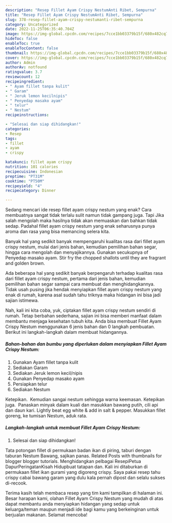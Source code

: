 ```yaml
---
description: "Resep Fillet Ayam Crispy NestumAnti Ribet, Sempurna"
title: "Resep Fillet Ayam Crispy NestumAnti Ribet, Sempurna"
slug: 378-resep-fillet-ayam-crispy-nestumanti-ribet-sempurna
category: Uncategorized
date: 2022-11-25T06:35:40.704Z
image: https://img-global.cpcdn.com/recipes/7cce1bb03379b15f/680x482cq70/fillet-ayam-crispy-nestum-foto-resep-utama.jpg
hideToc: false
enableToc: true
enableTocContent: false
thumbnail: https://img-global.cpcdn.com/recipes/7cce1bb03379b15f/680x482cq70/fillet-ayam-crispy-nestum-foto-resep-utama.jpg
cover: https://img-global.cpcdn.com/recipes/7cce1bb03379b15f/680x482cq70/fillet-ayam-crispy-nestum-foto-resep-utama.jpg
author: Admin
authorAv: notfound
ratingvalue: 3.7
reviewcount: 12
recipeingredient:
- " Ayam fillet tanpa kulit"
- " Garam"
- " Jeruk lemon kecilnipis"
- " Penyedap masako ayam"
- " telur"
- " Nestum"
recipeinstructions:

- "Selesai dan siap dihidangkan!"
categories:
- Resep
tags:
- fillet
- ayam
- crispy

katakunci: fillet ayam crispy 
nutrition: 101 calories
recipecuisine: Indonesian
preptime: "PT31M"
cooktime: "PT50M"
recipeyield: "4"
recipecategory: Dinner

---
```



Sedang mencari ide resep fillet ayam crispy nestum yang enak? Cara membuatnya sangat tidak terlalu sulit namun tidak gampang juga. Tapi Jika salah mengolah maka hasilnya tidak akan memuaskan dan bahkan tidak sedap. Padahal fillet ayam crispy nestum yang enak seharusnya punya aroma dan rasa yang bisa memancing selera kita.


Banyak hal yang sedikit banyak mempengaruhi kualitas rasa dari fillet ayam crispy nestum, mulai dari jenis bahan, kemudian pemilihan bahan segar, hingga cara mengolah dan menyajikannya. Gunakan secukupnya of Penyedap masako ayam. Stir fry the chopped shallots until they are fragrant and golden brown.

Ada beberapa hal yang sedikit banyak berpengaruh terhadap kualitas rasa dari fillet ayam crispy nestum, pertama dari jenis bahan, kemudian pemilihan bahan segar sampai cara membuat dan menghidangkannya. Tidak usah pusing jika hendak menyiapkan fillet ayam crispy nestum yang enak di rumah, karena asal sudah tahu triknya maka hidangan ini bisa jadi sajian istimewa.


Nah, kali ini kita coba, yuk, ciptakan fillet ayam crispy nestum sendiri di rumah. Tetap berbahan sederhana, sajian ini bisa memberi manfaat dalam membantu menjaga kesehatan tubuh kita. Anda bisa membuat Fillet Ayam Crispy Nestum menggunakan 6 jenis bahan dan 0 langkah pembuatan. Berikut ini langkah-langkah dalam membuat hidangannya.

<!--inarticleads1-->

##### Bahan-bahan dan bumbu yang diperlukan dalam menyiapkan Fillet Ayam Crispy Nestum:

1. Gunakan  Ayam fillet tanpa kulit
1. Sediakan  Garam
1. Sediakan  Jeruk lemon kecil/nipis
1. Gunakan  Penyedap masako ayam
1. Persiapkan  telur
1. Sediakan  Nestum


Ketepikan. ️ Kemudian sangai nestum sehingga warna keemasan. Ketepikan juga. ️ Panaskan minyak dalam kuali dan masukkan bawang putih, cili api dan daun kari. Lightly beat egg white &amp; add in salt &amp; pepper. Masukkan fillet goreng, ke tumisan Nestum, aduk rata. 

<!--inarticleads2-->

##### Langkah-langkah untuk membuat Fillet Ayam Crispy Nestum:


1. Selesai dan siap dihidangkan!

Tata potongan fillet di permukaan badan ikan di piring, taburi dengan taburan Nestum Bawang, sajikan panas. Related Posts with thumbnails for blogger blogger tutorials. Menghidangkan pelbagai ResepiPetua DapurPeringatanKisah Hidupbuat tatapan dan. Kali ini ditaburkan di permukaan fillet ikan gurami yang digoreng crispy. Saya pakai resep tahu crispy cabai bawang garam yang dulu kala pernah dipost dan selalu sukses di-recook. 

Terima kasih telah membaca resep yang tim kami tampilkan di halaman ini. Besar harapan kami, olahan Fillet Ayam Crispy Nestum yang mudah di atas dapat membantu anda menyiapkan hidangan yang sedap untuk keluarga/teman maupun menjadi ide bagi kamu yang berkeinginan untuk berjualan makanan. Selamat mencoba!
